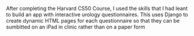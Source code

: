 After completing the Harvard CS50 Course, I used the skills that I had leant to build an app with interactive urology questionnaires.
This uses Django to create dynamic HTML pages for each questionnaire so that they can be sumbitted on an iPad in clinic rather than on a paper form

